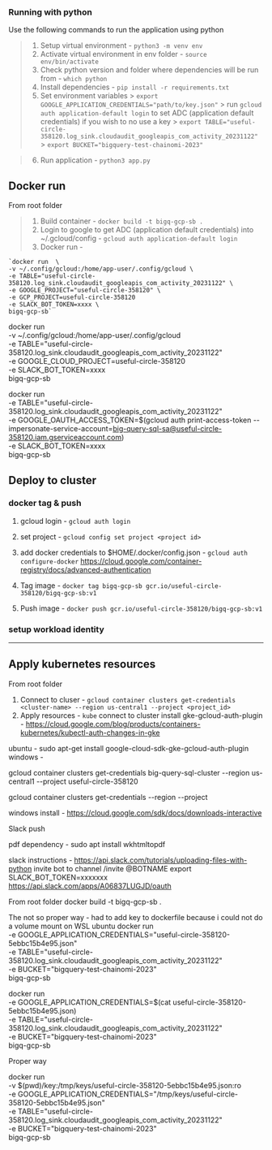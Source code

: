 
### Running with python
Use the following commands to run the application using python

> 1. Setup virtual environment - `python3 -m venv env`
> 2. Activate virtual environment in env folder - `source env/bin/activate`
> 3. Check python version and folder where dependencies will be run from - `which python`
> 4. Install dependencies - `pip install -r requirements.txt`
> 5. Set environment variables
    > `export GOOGLE_APPLICATION_CREDENTIALS="path/to/key.json"`
    >  run `gcloud auth application-default login` to set ADC (application default credentials) if you wish to no use a key 
    > `export TABLE="useful-circle-358120.log_sink.cloudaudit_googleapis_com_activity_20231122"` 
    > `export BUCKET="bigquery-test-chainomi-2023"`

> 6. Run application - `python3 app.py`
## Docker run

From root folder
>1. Build container - `docker build -t bigq-gcp-sb .`
>2. Login to google to get ADC (application default credentials) into ~/.gcloud/config - `gcloud auth application-default login` 
>3. Docker run - 

    `docker run  \
    -v ~/.config/gcloud:/home/app-user/.config/gcloud \
    -e TABLE="useful-circle-358120.log_sink.cloudaudit_googleapis_com_activity_20231122" \
    -e GOOGLE_PROJECT="useful-circle-358120" \
    -e GCP_PROJECT=useful-circle-358120
    -e SLACK_BOT_TOKEN=xxxx \
    bigq-gcp-sb`

docker run  \
-v ~/.config/gcloud:/home/app-user/.config/gcloud \
-e TABLE="useful-circle-358120.log_sink.cloudaudit_googleapis_com_activity_20231122" \
-e GOOGLE_CLOUD_PROJECT=useful-circle-358120 \
-e SLACK_BOT_TOKEN=xxxx \
bigq-gcp-sb

docker run  \
-e TABLE="useful-circle-358120.log_sink.cloudaudit_googleapis_com_activity_20231122" \
-e GOOGLE_OAUTH_ACCESS_TOKEN=$(gcloud auth print-access-token --impersonate-service-account=big-query-sql-sa@useful-circle-358120.iam.gserviceaccount.com) \
-e SLACK_BOT_TOKEN=xxxx \
bigq-gcp-sb


## Deploy to cluster

### docker tag & push
1. gcloud login - `gcloud auth login`
2. set project - `gcloud config set project <project id>`
3. add docker credentials to $HOME/.docker/config.json - `gcloud auth configure-docker`
https://cloud.google.com/container-registry/docs/advanced-authentication

1. Tag image - `docker tag bigq-gcp-sb gcr.io/useful-circle-358120/bigq-gcp-sb:v1`
2. Push image - `docker push gcr.io/useful-circle-358120/bigq-gcp-sb:v1`

### setup workload identity
---
## Apply kubernetes resources
From root folder
1. Connect to cluser - `gcloud container clusters get-credentials <cluster-name> --region us-central1 --project <project_id>`
2. Apply resources - `kube`
connect to cluster
install gke-gcloud-auth-plugin - https://cloud.google.com/blog/products/containers-kubernetes/kubectl-auth-changes-in-gke







ubuntu - sudo apt-get install google-cloud-sdk-gke-gcloud-auth-plugin
windows - 

gcloud container clusters get-credentials big-query-sql-cluster --region us-central1 --project useful-circle-358120

gcloud container clusters get-credentials <cluster-name> --region <region> --project <project-id>

windows install - https://cloud.google.com/sdk/docs/downloads-interactive

Slack push

pdf dependency - sudo apt install wkhtmltopdf

slack instructions - https://api.slack.com/tutorials/uploading-files-with-python
invite bot to channel
/invite @BOTNAME
export SLACK_BOT_TOKEN=xxxxxxx
https://api.slack.com/apps/A06837LUGJD/oauth



From root folder
docker build -t bigq-gcp-sb .


The not so proper way - had to add key to dockerfile because i could not do a volume mount on WSL ubuntu
docker run  \
-e GOOGLE_APPLICATION_CREDENTIALS="useful-circle-358120-5ebbc15b4e95.json" \
-e TABLE="useful-circle-358120.log_sink.cloudaudit_googleapis_com_activity_20231122" \
-e BUCKET="bigquery-test-chainomi-2023" \
bigq-gcp-sb


docker run  \
-e GOOGLE_APPLICATION_CREDENTIALS=$(cat useful-circle-358120-5ebbc15b4e95.json) \
-e TABLE="useful-circle-358120.log_sink.cloudaudit_googleapis_com_activity_20231122" \
-e BUCKET="bigquery-test-chainomi-2023" \
bigq-gcp-sb



Proper way

docker run  \
-v $(pwd)/key:/tmp/keys/useful-circle-358120-5ebbc15b4e95.json:ro \
-e GOOGLE_APPLICATION_CREDENTIALS="/tmp/keys/useful-circle-358120-5ebbc15b4e95.json" \
-e TABLE="useful-circle-358120.log_sink.cloudaudit_googleapis_com_activity_20231122" \
-e BUCKET="bigquery-test-chainomi-2023" \
bigq-gcp-sb





